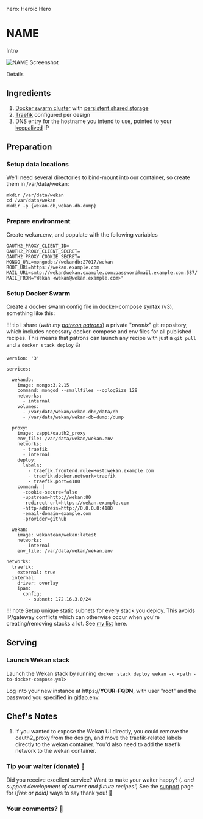hero: Heroic Hero

# NAME

Intro

![NAME Screenshot](../images/name.jpg)

Details

## Ingredients

1. [Docker swarm cluster](/ha-docker-swarm/design/) with [persistent shared storage](/ha-docker-swarm/shared-storage-ceph.md)
2. [Traefik](/ha-docker-swarm/traefik) configured per design
3. DNS entry for the hostname you intend to use, pointed to your [keepalived](ha-docker-swarm/keepalived/) IP

## Preparation

### Setup data locations

We'll need several directories to bind-mount into our container, so create them in /var/data/wekan:

```
mkdir /var/data/wekan
cd /var/data/wekan
mkdir -p {wekan-db,wekan-db-dump}
```

### Prepare environment

Create wekan.env, and populate with the following variables
```
OAUTH2_PROXY_CLIENT_ID=
OAUTH2_PROXY_CLIENT_SECRET=
OAUTH2_PROXY_COOKIE_SECRET=
MONGO_URL=mongodb://wekandb:27017/wekan
ROOT_URL=https://wekan.example.com
MAIL_URL=smtp://wekan@wekan.example.com:password@mail.example.com:587/
MAIL_FROM="Wekan <wekan@wekan.example.com>"
```

### Setup Docker Swarm

Create a docker swarm config file in docker-compose syntax (v3), something like this:

!!! tip
        I share (_with my [patreon patrons](https://www.patreon.com/funkypenguin)_) a private "_premix_" git repository, which includes necessary docker-compose and env files for all published recipes. This means that patrons can launch any recipe with just a ```git pull``` and a ```docker stack deploy``` 👍


```
version: '3'

services:

  wekandb:
    image: mongo:3.2.15
    command: mongod --smallfiles --oplogSize 128
    networks:
      - internal
    volumes:
      - /var/data/wekan/wekan-db:/data/db
      - /var/data/wekan/wekan-db-dump:/dump

  proxy:
    image: zappi/oauth2_proxy
    env_file: /var/data/wekan/wekan.env
    networks:
      - traefik
      - internal
    deploy:
      labels:
        - traefik.frontend.rule=Host:wekan.example.com
        - traefik.docker.network=traefik
        - traefik.port=4180
    command: |
      -cookie-secure=false
      -upstream=http://wekan:80
      -redirect-url=https://wekan.example.com
      -http-address=http://0.0.0.0:4180
      -email-domain=example.com
      -provider=github

  wekan:
    image: wekanteam/wekan:latest
    networks:
      - internal
    env_file: /var/data/wekan/wekan.env

networks:
  traefik:
    external: true
  internal:
    driver: overlay
    ipam:
      config:
        - subnet: 172.16.3.0/24
```

!!! note
    Setup unique static subnets for every stack you deploy. This avoids IP/gateway conflicts which can otherwise occur when you're creating/removing stacks a lot. See [my list](/reference/networks/) here.



## Serving

### Launch Wekan stack

Launch the Wekan stack by running ```docker stack deploy wekan -c <path -to-docker-compose.yml>```

Log into your new instance at https://**YOUR-FQDN**, with user "root" and the password you specified in gitlab.env.

## Chef's Notes

1. If you wanted to expose the Wekan UI directly, you could remove the oauth2_proxy from the design, and move the traefik-related labels directly to the wekan container. You'd also need to add the traefik network to the wekan container.

### Tip your waiter (donate) 👏

Did you receive excellent service? Want to make your waiter happy? (_..and support development of current and future recipes!_) See the [support](/support/) page for (_free or paid)_ ways to say thank you! 👏

### Your comments? 💬
